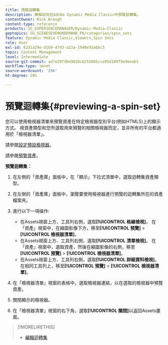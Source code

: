 ```yaml
---
title: 預覽迴轉集
description: 瞭解如何在Adobe Dynamic Media Classic中預覽迴轉集。
contentOwner: Rick Brough
content-type: reference
products: SG_EXPERIENCEMANAGER/Dynamic-Media-Classic
geptopics: SG_SCENESEVENONDEMAND_PK/categories/spin_sets
feature: Dynamic Media Classic,Viewers,Spin Sets
role: User
exl-id: 6231a29e-d1b9-47d3-a23a-1940e91ebbc5
topic: Content Management
level: Intermediate
source-git-commit: ad7e20fdbe9028c6255865cce95d109f9e9eeab2
workflow-type: tm+mt
source-wordcount: '256'
ht-degree: 28%

---
```


# 預覽迴轉集{#previewing-a-spin-set}

您可以使用檢視器清單來預覽資產在特定檢視器型別平台(例如HTML5)上的顯示方式。 視資產類型和您所選取用來預覽的相關檢視器而定，並非所有的平台都適用於「檢視器清單」。

請參閱[設定預設檢視器](application-setup.md#configuring_default_viewers)。

請參閱[預覽資產](previewing-asset.md#previewing_an_asset)。

**預覽迴轉集：**

1. 在左側的「資產庫」面板中，在「顯示」下拉式清單中，選取迴轉集資產類型。
1. 在左側的「資產庫」面板中，瀏覽要使用檢視器進行預覽的迴轉集所在的資產檔案夾。
1. 進行以下一項操作:

   * 在Assets視窗上方、工具列右側，選取&#x200B;**[!UICONTROL 格線檢視]**。 在「資產」視窗中，在縮圖影像下方，移至&#x200B;**[!UICONTROL 預覽]** > **[!UICONTROL 檢視器清單]**。
   * 在Assets視窗上方、工具列右側，選取&#x200B;**[!UICONTROL 清單檢視]**。 在「資產」視窗中，選取資產，然後在縮圖影像的右側，移至&#x200B;**[!UICONTROL 預覽]** > **[!UICONTROL 檢視器清單]**。
   * 在Assets視窗上方、工具列右側，選取&#x200B;**[!UICONTROL 詳細資料檢視]**。 在相同工具列上，移至&#x200B;**[!UICONTROL 預覽]** > **[!UICONTROL 檢視器清單]**。

1. 在「檢視器清單」視窗的表格中，選取檢視器連結，以在選取的檢視器中預覽資產。
1. 關閉顯示的檢視器。
1. 在「檢視器清單」視窗的右下角，選取&#x200B;**[!UICONTROL 關閉]**&#x200B;以返回Assets畫面。

>[!MORELIKETHIS]
>
>* [編輯迴轉集](creating-spin-set.md#editing-a-spin-set)
